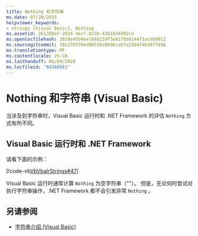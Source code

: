 ```yaml
---
title: Nothing 和字符串
ms.date: 07/20/2015
helpviewer_keywords:
- strings [Visual Basic], Nothing
ms.assetid: 261380af-2024-4ecf-823b-43b1034d92cd
ms.openlocfilehash: 392de45b0ee1688224f3e8170b0144f1acdb0912
ms.sourcegitcommit: f8c270376ed905f6a8896ce0fe25b4f4b38ff498
ms.translationtype: MT
ms.contentlocale: zh-CN
ms.lasthandoff: 06/04/2020
ms.locfileid: "84360561"
---
```

# <a name="nothing-and-strings-in-visual-basic"></a>Nothing 和字符串 (Visual Basic)
当涉及到字符串时，Visual Basic 运行时和 .NET Framework 的评估 `Nothing` 方式有所不同。  
  
## <a name="visual-basic-runtime-and-the-net-framework"></a>Visual Basic 运行时和 .NET Framework  
 请看下面的示例：  
  
 [!code-vb[VbVbalrStrings#47](~/samples/snippets/visualbasic/VS_Snippets_VBCSharp/VbVbalrStrings/VB/Class2.vb#47)]  
  
 Visual Basic 运行时通常计算 `Nothing` 为空字符串（""）。 但是，无论何时尝试对执行字符串操作，.NET Framework 都不会引发异常 `Nothing` 。  
  
## <a name="see-also"></a>另请参阅

- [字符串介绍 (Visual Basic)](introduction-to-strings.md)
